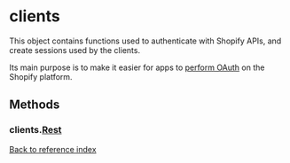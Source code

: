 # clients

This object contains functions used to authenticate with Shopify APIs, and create sessions used by the clients.

Its main purpose is to make it easier for apps to [perform OAuth](../../usage/oauth.md) on the Shopify platform.

## Methods

### clients.[Rest](./Rest.md)

<!--
### clients.[Graphql](./Graphql.md)

### clients.[Storefront](./Storefront.md)

### clients.[graphqlProxy](./graphqlProxy.md) -->

[Back to reference index](../README.md)
